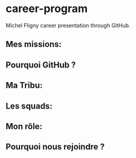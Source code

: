 # career-program
Michel Fligny career presentation through GitHub.

## Mes missions:



## Pourquoi GitHub ?

## Ma Tribu:

## Les squads:

## Mon rôle:

## Pourquoi nous rejoindre ?
